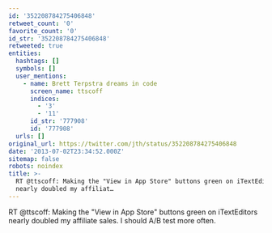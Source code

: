 ```yaml
---
id: '352208784275406848'
retweet_count: '0'
favorite_count: '0'
id_str: '352208784275406848'
retweeted: true
entities:
  hashtags: []
  symbols: []
  user_mentions:
    - name: Brett Terpstra dreams in code
      screen_name: ttscoff
      indices:
        - '3'
        - '11'
      id_str: '777908'
      id: '777908'
  urls: []
original_url: https://twitter.com/jth/status/352208784275406848
date: '2013-07-02T23:34:52.000Z'
sitemap: false
robots: noindex
title: >-
  RT @ttscoff: Making the "View in App Store" buttons green on iTextEditors
  nearly doubled my affiliat…
---
```


RT @ttscoff: Making the "View in App Store" buttons green on iTextEditors nearly doubled my affiliate sales. I should A/B test more often.